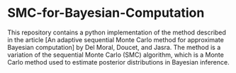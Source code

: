 # SMC-for-Bayesian-Computation

This repository contains a python implementation of the method described in the article [An adaptive sequential Monte Carlo method for approximate Bayesian computation] by Del Moral, Doucet, and Jasra. The method is a variation of the sequential Monte Carlo (SMC) algorithm, which is a Monte Carlo method used to estimate posterior distributions in Bayesian inference.